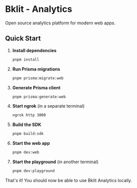 # Bklit - Analytics

Open source analytics platform for modern web apps.

## Quick Start

1. **Install dependencies**

   ```bash
   pnpm install
   ```

2. **Run Prisma migrations**

   ```bash
   pnpm prisma:migrate:web
   ```

3. **Generate Prisma client**

   ```bash
   pnpm prisma:generate:web
   ```

4. **Start ngrok** (in a separate terminal)

   ```bash
   ngrok http 3000
   ```

5. **Build the SDK**

   ```bash
   pnpm build:sdk
   ```

6. **Start the web app**

   ```bash
   pnpm dev:web
   ```

7. **Start the playground** (in another terminal)
   ```bash
   pnpm dev:playground
   ```

That's it! You should now be able to use Bklit Analytics locally.
